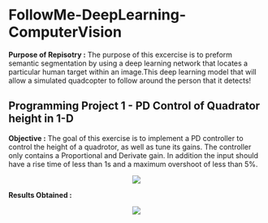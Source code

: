 # FollowMe-DeepLearning-ComputerVision
__**Purpose of Repisotry :**__
The purpose of this excercise is to preform  semantic segmentation by using  a deep learning network that locates a particular human target within an image.This deep learning model that will allow a simulated quadcopter to follow around the person that it detects!

## Programming Project 1 - PD Control of Quadrator height in 1-D

__**Objective :**__ The goal of  this exercise is  to implement a PD controller to control the height of a quadrotor, as well
as tune its gains. The controller only contains a Proportional and Derivate gain. In addition the input should
have a rise time of less than 1s and a maximum overshoot of less than 5%.
                                          
 <p align="center"><img src="./Images/Project%201/1-D_Quadrotor.jpg" /></p>

__**Results Obtained :**__

 <p align="center"><img src="./Images/Project%201/pdcontrol_1d.gif" /></p>

